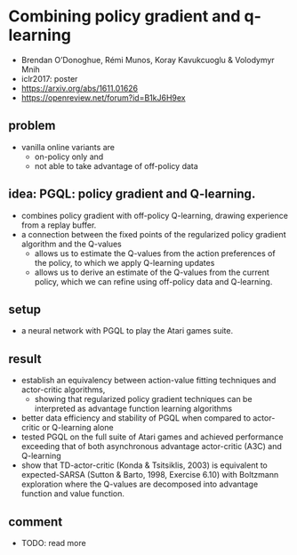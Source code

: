 # Combining policy gradient and q-learning
* Brendan O’Donoghue, Rémi Munos, Koray Kavukcuoglu & Volodymyr Mnih
* iclr2017: poster
* https://arxiv.org/abs/1611.01626
* https://openreview.net/forum?id=B1kJ6H9ex

## problem
* vanilla online variants are
  * on-policy only and
  * not able to take advantage of off-policy data

## idea:  PGQL: policy gradient and Q-learning.
* combines policy gradient with off-policy Q-learning,
  drawing experience from a replay buffer.
* a connection between the fixed points of the regularized policy gradient algorithm and the Q-values
  * allows us to estimate the Q-values from the action preferences of the policy,
    to which we apply Q-learning updates
  *  allows us to derive an estimate of the Q-values from the current policy,
    which we can refine using off-policy data and Q-learning.

## setup
* a neural network with PGQL to play the Atari games suite.

## result
* establish an equivalency between action-value fitting techniques and actor-critic algorithms,
  * showing that regularized policy gradient techniques can be interpreted as
    advantage function learning algorithms
* better data efficiency and stability of PGQL when compared to actor-critic or Q-learning alone
* tested PGQL on the full suite of Atari games and
  achieved performance exceeding that of both asynchronous advantage actor-critic (A3C) and Q-learning
* show that TD-actor-critic (Konda & Tsitsiklis, 2003) is equivalent to
  expected-SARSA (Sutton & Barto, 1998, Exercise 6.10) with Boltzmann exploration where
  the Q-values are decomposed into advantage function and value function.

## comment
* TODO: read more
